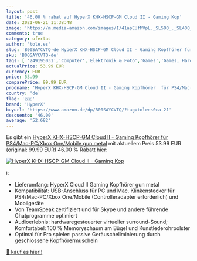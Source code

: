 ```yaml
---
layout: post
title: '46.00 % rabat auf HyperX KHX-HSCP-GM Cloud II - Gaming Kop'
date: 2021-06-21 11:38:48
image: 'https://m.media-amazon.com/images/I/41apEUfMVpL._SL500_._SL400_.jpg'
comments: true
category: ofertas
author: 'tole.es'
slug: 'B00SAYCVTQ-de HyperX KHX-HSCP-GM Cloud II - Gaming Kopfhörer für...'
sku: 'B00SAYCVTQ-de'
tags: [ '249195031','Computer','Elektronik & Foto','Games','Games, Hardware & Zubehör für PC','Gaming-Headsets für PC','Gaming-Headsets für PlayStation 4','Kopfhörer','Kopfhörer & Zubehör','PlayStation 4','Produkte','Sound & Boxen','Zubehör für PC','Zubehör für PlayStation 4','hyperx', ]
actualPrice: 53.99 EUR
currency: EUR
price: 53.99
comparePrice: 99.99 EUR
prodname: 'HyperX KHX-HSCP-GM Cloud II - Gaming Kopfhörer  für PS4/Mac-PC/Xbox One/Mobile  gun metal'
country: 'de'
flag: '🇩🇪'
brand: 'HyperX'
buyurl: 'https://www.amazon.de/dp/B00SAYCVTQ/?tag=tolees0ca-21'
descuento: '46.00'
average: '52.682'
---
```


Es gibt ein [HyperX KHX-HSCP-GM Cloud II - Gaming Kopfhörer  für PS4/Mac-PC/Xbox One/Mobile  gun metal](https://www.amazon.de/dp/B00SAYCVTQ/?tag=tolees0ca-21) mit aktuellem Preis 53.99 EUR (original: 99.99 EUR) 46.00 % Rabatt hier:

[![HyperX KHX-HSCP-GM Cloud II - Gaming Kop](https://m.media-amazon.com/images/I/41apEUfMVpL._SL500_._SL400_.jpg)](https://www.amazon.de/dp/B00SAYCVTQ/?tag=tolees0ca-21)

ℹ️:

- Lieferumfang: HyperX Cloud II Gaming Kopfhörer gun metal
- Kompatibilität: USB-Anschluss für PC und Mac. Klinkenstecker für PS4/Mac-PC/Xbox One/Mobile (Controlleradapter erforderlich) und Mobilgeräte
- Von TeamSpeak zertifiziert und für Skype und andere führende Chatprogramme optimiert
- Audioerlebnis: hardwaregesteuerter virtueller surround-Sound; Komfortabel: 100 % Memoryschaum am Bügel und Kunstlederohrpolster
- Optimal für Pro spieler: passive Geräuscheliminierung durch geschlossene Kopfhörermuscheln

[🛒 kauf es hier!!](https://www.amazon.de/dp/B00SAYCVTQ/?tag=tolees0ca-21)
